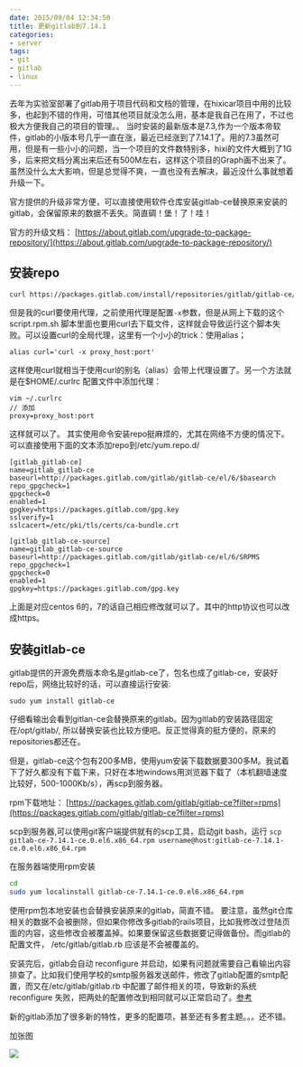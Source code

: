 ```yaml
---
date: 2015/09/04 12:34:50
title: 更新gitlab到7.14.1
categories:
- server
tags:
- git
- gitlab
- linux
---
```


去年为实验室部署了gitlab用于项目代码和文档的管理，在hixicar项目中用的比较多，也起到不错的作用，可惜其他项目就没怎么用，基本是我自己在用了，不过也极大方便我自己的项目的管理。。
当时安装的最新版本是7.3,作为一个版本帝软件，gitlab的小版本号几乎一直在涨，最近已经涨到了7.14.1了。用的7.3虽然可用，但是有一些小小的问题，当一个项目的文件数特别多，hixi的文件大概到了1G多，后来把文档分离出来后还有500M左右，这样这个项目的Graph画不出来了。虽然没什么太大影响，但是总觉得不爽，一直也没有去解决，最近没什么事就想着升级一下。

官方提供的升级非常方便，可以直接使用软件仓库安装gitlab-ce替换原来安装的gitlab，会保留原来的数据不丢失。简直碉！堡！了！哇！

官方的升级文档： [https://about.gitlab.com/upgrade-to-package-repository/](https://about.gitlab.com/upgrade-to-package-repository/)

## 安装repo ##

```bash
curl https://packages.gitlab.com/install/repositories/gitlab/gitlab-ce/script.rpm.sh | sudo bash
```
但是我的curl要使用代理，之前使用代理是配置`-x`参数，但是从网上下载的这个 script.rpm.sh 脚本里面也要用curl去下载文件，这样就会导致运行这个脚本失败。可以设置curl的全局代理，这里有一个小小的trick：使用alias；

```
alias curl='curl -x proxy_host:port'
```
这样使用curl就相当于使用curl的别名（alias）会带上代理设置了。另一个方法就是在$HOME/.curlrc 配置文件中添加代理：

```
vim ~/.curlrc
// 添加
proxy=proxy_host:port
```
这样就可以了。
其实使用命令安装repo挺麻烦的，尤其在网络不方便的情况下。可以直接使用下面的文本添加repo到/etc/yum.repo.d/

```
[gitlab_gitlab-ce]
name=gitlab_gitlab-ce
baseurl=http://packages.gitlab.com/gitlab/gitlab-ce/el/6/$basearch
repo_gpgcheck=1
gpgcheck=0
enabled=1
gpgkey=https://packages.gitlab.com/gpg.key
sslverify=1
sslcacert=/etc/pki/tls/certs/ca-bundle.crt

[gitlab_gitlab-ce-source]
name=gitlab_gitlab-ce-source
baseurl=http://packages.gitlab.com/gitlab/gitlab-ce/el/6/SRPMS
repo_gpgcheck=1
gpgcheck=0
enabled=1
gpgkey=https://packages.gitlab.com/gpg.key
```
上面是对应centos 6的，7的话自己相应修改就可以了。其中的http协议也可以改成https。

## 安装gitlab-ce ##
gitlab提供的开源免费版本命名是gitlab-ce了，包名也成了gitlab-ce，安装好repo后，网络比较好的话，可以直接运行安装:

```
sudo yum install gitlab-ce
```
仔细看输出会看到gitlan-ce会替换原来的gitlab。因为gitlab的安装路径固定在/opt/gitlab/, 所以替换安装也比较方便吧。反正觉得真的挺方便的，原来的repositories都还在。

但是，gitlab-ce这个包有200多MB，使用yum安装下载数据要300多M。我试着下了好久都没有下载下来，只好在本地windows用浏览器下载了（本机翻墙速度比较好，500-1000Kb/s），再scp到服务器。

rpm下载地址： [https://packages.gitlab.com/gitlab/gitlab-ce?filter=rpms](https://packages.gitlab.com/gitlab/gitlab-ce?filter=rpms)

scp到服务器,可以使用git客户端提供就有的scp工具，启动git bash，运行 `scp gitlab-ce-7.14.1-ce.0.el6.x86_64.rpm username@host:gitlab-ce-7.14.1-ce.0.el6.x86_64.rpm`

在服务器端使用rpm安装

```bash
cd
sudo yum localinstall gitlab-ce-7.14.1-ce.0.el6.x86_64.rpm
```

使用rpm包本地安装也会替换安装原来的gitlab，简直不错。
要注意，虽然git仓库相关的数据不会被删除，但如果你修改多gitlab的rails项目，比如我修改过登陆页面的内容，这些修改会被覆盖掉。如果要保留这些数据要记得做备份。而gitlab的配置文件， /etc/gitlab/gitlab.rb 应该是不会被覆盖的。

安装完后，gitlab会自动 reconfigure 并启动，如果有问题就需要自己看输出内容排查了。比如我们使用学校的smtp服务器发送邮件，修改了gitlab配置的smtp配置，而又在/etc/gitlab/gitlab.rb 中配置了邮件相关的项，导致新的系统 reconfigure 失败，把两处的配置修改到相同就可以正常启动了。[参考](http://stackoverflow.com/questions/26684035/gitlab-smtp-config-exception)

新的gitlab添加了很多新的特性，更多的配置项，甚至还有多套主题。。。还不错。

加张图

![](http://wuxu92.github.io/images/blog-article-images/blog/gitlab7.14.png)

